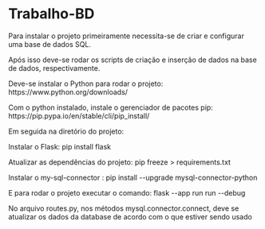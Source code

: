# Trabalho-BD
  <p>Para instalar o projeto primeiramente necessita-se de criar e configurar uma base de dados SQL.</p>
  <p>Após isso deve-se rodar os scripts de criação e inserção de dados na base de dados, respectivamente.</p>

  <p>Deve-se instalar o Python para rodar o projeto: https://www.python.org/downloads/</p>

  <p>Com o python instalado, instale o gerenciador de pacotes pip: https://pip.pypa.io/en/stable/cli/pip_install/</p>

  <p>Em seguida na diretório do projeto: </p>

  <p>Instalar o Flask:  pip install flask  </p>

  <p>Atualizar as dependências do projeto: pip freeze > requirements.txt</p>

  <p>Instalar o my-sql-connector : pip install --upgrade mysql-connector-python </p>

  <p>E para rodar o projeto executar o comando: flask --app run run --debug</p>

  <p>No arquivo routes.py, nos métodos mysql.connector.connect, deve se atualizar os dados da database de acordo com o que estiver sendo usado</p>
